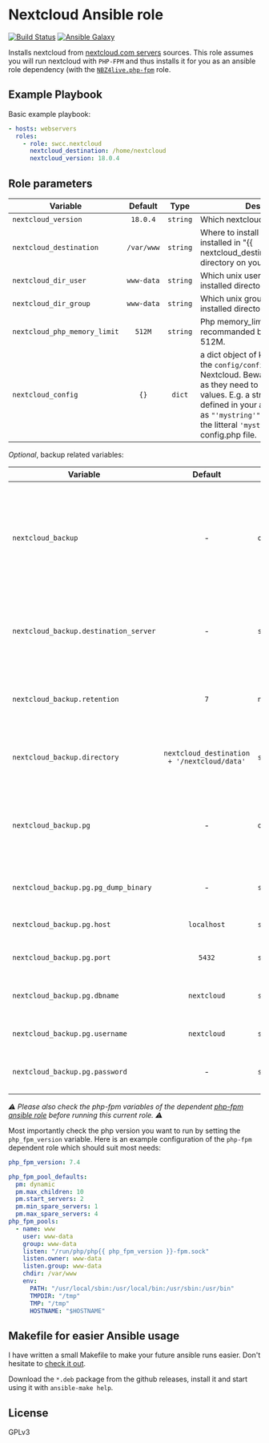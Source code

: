 Nextcloud Ansible role
=========

[![Build Status](https://travis-ci.org/swcc/ansible-nextcloud.svg?branch=master)](https://travis-ci.org/swcc/ansible-nextcloud) [![Ansible Galaxy](https://img.shields.io/badge/role-swcc.ansible__nextcloud-blue.svg)](https://galaxy.ansible.com/swcc/ansible-nextcloud)

Installs nextcloud from [nextcloud.com servers](https://download.nextcloud.com/) sources. This role assumes you will run nextcloud with `PHP-FPM` and thus installs it for you as an ansible role dependency (with the [`NBZ4live.php-fpm`](https://github.com/NBZ4live/ansible-php-fpm) role.

Example Playbook
----------------

Basic example playbook:

```yaml
- hosts: webservers
  roles:
    - role: swcc.nextcloud
      nextcloud_destination: /home/nextcloud
      nextcloud_version: 18.0.4
```

Role parameters
----------------

| Variable                     | Default    | Type            | Description                                                                                                                                                                                                                                                                                     |
| -----------------------      | :------:   | :-------------: | ------------                                                                                                                                                                                                                                                                                    |
| `nextcloud_version`          | `18.0.4`   | `string`        | Which nextcloud version to install                                                                                                                                                                                                                                                              |
| `nextcloud_destination`      | `/var/www` | `string`        | Where to install Nextcloud (will be installed in "{{ nextcloud_destination}}/nextcloud/" directory on your filesystem)                                                                                                                                                                          |
| `nextcloud_dir_user`         | `www-data` | `string`        | Which unix user should own the installed directory                                                                                                                                                                                                                                              |
| `nextcloud_dir_group`        | `www-data` | `string`        | Which unix group should own the installed directory                                                                                                                                                                                                                                             |
| `nextcloud_php_memory_limit` | `512M`     | `string`        | Php memory_limit setting. Default recommanded by Nextcloud is 512M.                                                                                                                                                                                                                             |
| `nextcloud_config`           | `{}`       | `dict`          | a dict object of key values to set in the `config/config.php` file of Nextcloud. Beware of the content as they need to be valid PHP values. E.g. a string should be defined in your ansible dictionnary as `"'mystring'"` for the value to be the litteral `'mystring'` in the config.php file. |

_Optional_, backup related variables:

| Variable                              | Default                                     | Type            | Description                                                                                             |
| -----------------------               | :------:                                    | :-------------: | ------------                                                                                            |
| `nextcloud_backup`                    | -                                           | `object`        | Define this object if you want to backup both the database and the data dir of your Nextcloud instance. |
| `nextcloud_backup.destination_server` | -                                           | `string`        | Destination backup server which will receive all files (via `rsync`)                                    |
| `nextcloud_backup.retention`          | `7`                                         | `number`        | Number of days of database backups to keep on the instance                                              |
| `nextcloud_backup.directory`          | `nextcloud_destination + '/nextcloud/data'` | `string`        | Path of the Nextcloud data directory to backup                                                          |
| `nextcloud_backup.pg`                 | -                                           | `object`        | Connection details to the database. See below for details of the object keys.                           |
| `nextcloud_backup.pg.pg_dump_binary`  | -                                           | `string`        | Path of the `pg_dump` binary on the server                                                              |
| `nextcloud_backup.pg.host`            | `localhost`                                 | `string`        | Host of the postgresql database                                                                         |
| `nextcloud_backup.pg.port`            | `5432`                                      | `string`        | Port of the postgresql database                                                                         |
| `nextcloud_backup.pg.dbname`          | `nextcloud`                                 | `string`        | Name of the postgresql database                                                                         |
| `nextcloud_backup.pg.username`        | `nextcloud`                                 | `string`        | User of the postgresql database                                                                         |
| `nextcloud_backup.pg.password`        | -                                           | `string`        | Password of the postgresql database                                                                     |

_⚠️ Please also check the php-fpm variables of the dependent [php-fpm ansible role](https://github.com/NBZ4live/ansible-php-fpm#role-variables) before running this current role. ⚠️_

Most importantly check the php version you want to run by setting the `php_fpm_version` variable. Here is an example configuration of the `php-fpm` dependent role which should suit most needs:

```yaml
php_fpm_version: 7.4

php_fpm_pool_defaults:
  pm: dynamic
  pm.max_children: 10
  pm.start_servers: 2
  pm.min_spare_servers: 1
  pm.max_spare_servers: 4
php_fpm_pools:
  - name: www
    user: www-data
    group: www-data
    listen: "/run/php/php{{ php_fpm_version }}-fpm.sock"
    listen.owner: www-data
    listen.group: www-data
    chdir: /var/www
    env:
      PATH: "/usr/local/sbin:/usr/local/bin:/usr/sbin:/usr/bin"
      TMPDIR: "/tmp"
      TMP: "/tmp"
      HOSTNAME: "$HOSTNAME"
```

Makefile for easier Ansible usage
------------------

I have written a small Makefile to make your future ansible runs easier. Don't hesitate to [check it out](https://github.com/paulRbr/ansible-makefile/).

Download the `*.deb` package from the github releases, install it and start using it with `ansible-make help`.

License
-------

GPLv3
